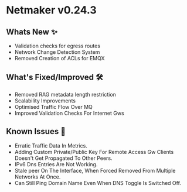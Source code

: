 # Netmaker v0.24.3

## Whats New ✨
- Validation checks for egress routes
- Network Change Detection System
- Removed Creation of ACLs for EMQX

## What's Fixed/Improved 🛠
- Removed RAG metadata length restriction
- Scalability Improvements
- Optimised Traffic Flow Over MQ
- Improved Validation Checks For Internet Gws

## Known Issues 🐞

- Erratic Traffic Data In Metrics.
- Adding Custom Private/Public Key For Remote Access Gw Clients Doesn't Get Propagated To Other Peers.
- IPv6 Dns Entries Are Not Working.
- Stale peer On The Interface, When Forced Removed From Multiple Networks At Once.
- Can Still Ping Domain Name Even When DNS Toggle Is Switched Off.

